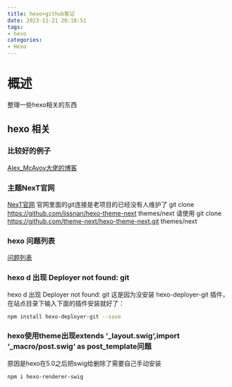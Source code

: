 ```yaml
---
title: hexo+github笔记
date: 2023-11-21 20:18:51
tags:
- hexo
categories:
- Hexo
---
```


# 概述

整理一些hexo相关的东西

<!--more-->

## hexo 相关


### 比较好的例子
[Alex_McAvoy大佬的博客](https://alex-mcavoy.github.io/)




### 主题NexT官网
[NexT官网](http://theme-next.iissnan.com/getting-started.html)
官网里面的git连接是老项目的已经没有人维护了
git clone https://github.com/iissnan/hexo-theme-next themes/next
请使用
git clone https://github.com/theme-next/hexo-theme-next.git themes/next

### hexo 问题列表
[问题列表](https://github.com/hexojs/hexo/issues/3816)


### hexo d 出现 Deployer not found: git
hexo d 出现 Deployer not found: git
这是因为没安装 hexo-deployer-git 插件，在站点目录下输入下面的插件安装就好了：
```bash
npm install hexo-deployer-git --save
```

### hexo使用theme出现extends ‘_layout.swig‘,import ‘_macro/post.swig‘ as post_template问题
原因是hexo在5.0之后把swig给删除了需要自己手动安装
```bash
npm i hexo-renderer-swig
```

